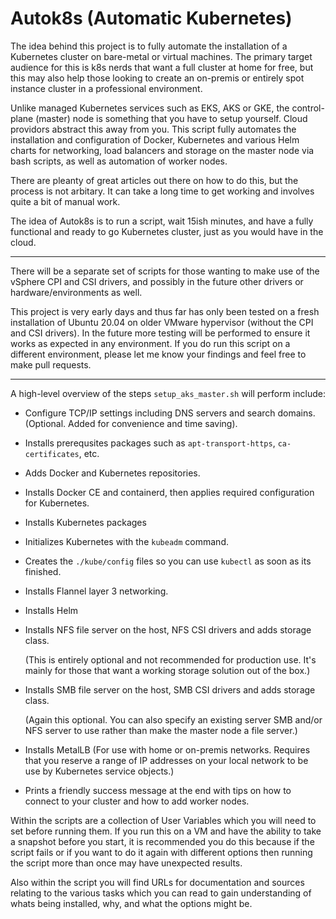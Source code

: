 # Autok8s (Automatic Kubernetes)

The idea behind this project is to fully automate the installation of a Kubernetes cluster on bare-metal or virtual machines. The primary target audience for this is k8s nerds that want a full cluster at home for free, but this may also help those looking to create an on-premis or entirely spot instance cluster in a professional environment.

Unlike managed Kubernetes services such as EKS, AKS or GKE, the control-plane (master) node is something that you have to setup yourself. Cloud providors abstract this away from you. This script fully automates the installation and configuration of Docker, Kubernetes and various Helm charts for networking, load balancers and storage on the master node via bash scripts, as well as automation of worker nodes.

There are pleanty of great articles out there on how to do this, but the process is not arbitary. It can take a long time to get working and involves quite a bit of manual work. 

The idea of Autok8s is to run a script, wait 15ish minutes, and have a fully functional and ready to go Kubernetes cluster, just as you would have in the cloud.

---

There will be a separate set of scripts for those wanting to make use of the vSphere CPI and CSI drivers, and possibly in the future other drivers or hardware/environments as well. 

This project is very early days and thus far has only been tested on a fresh installation of Ubuntu 20.04 on older VMware hypervisor (without the CPI and CSI drivers). In the future more testing will be performed to ensure it works as expected in any environment. If you do run this script on a different environment, please let me know your findings and feel free to make pull requests.

---

A high-level overview of the steps `setup_aks_master.sh` will perform include:

- Configure TCP/IP settings including DNS servers and search domains. (Optional. Added for convenience and time saving).

- Installs prerequsites packages such as `apt-transport-https`, `ca-certificates`, etc.  

- Adds Docker and Kubernetes repositories.

- Installs Docker CE and containerd, then applies required configuration for Kubernetes.

- Installs Kubernetes packages

- Initializes Kubernetes with the `kubeadm` command.

- Creates the `./kube/config` files so you can use `kubectl` as soon as its finished.

- Installs Flannel layer 3 networking.

- Installs Helm

- Installs NFS file server on the host, NFS CSI drivers and adds storage class.

    (This is entirely optional and not recommended for production use. It's mainly for those that want a working storage solution out of the box.)

- Installs SMB file server on the host, SMB CSI drivers and adds storage class.

    (Again this optional. You can also specify an existing server SMB and/or NFS server to use rather than make the master node a file server.)

- Installs MetalLB (For use with home or on-premis networks. Requires that you reserve a range of IP addresses on your local network to be use by Kubernetes service objects.)

- Prints a friendly success message at the end with tips on how to connect to your cluster and how to add worker nodes.


Within the scripts are a collection of User Variables which you will need to set before running them. If you run this on a VM and have the ability to take a snapshot before you start, it is recommended you do this because if the script fails or if you want to do it again with different options then running the script more than once may have unexpected results.

Also within the script you will find URLs for documentation and sources relating to the various tasks which you can read to gain understanding of whats being installed, why, and what the options might be.
